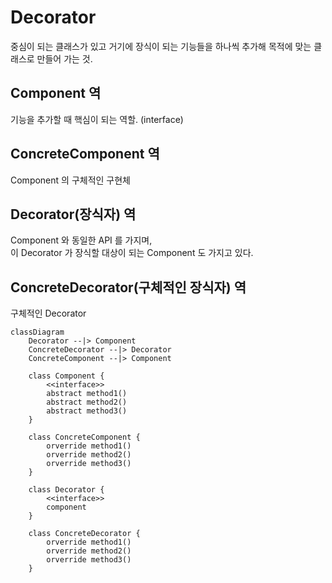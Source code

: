 # Decorator

중심이 되는 클래스가 있고 거기에 장식이 되는 기능들을 하나씩 추가해 목적에 맞는 클래스로 만들어 가는 것.</br>

## Component 역

기능을 추가할 때 핵심이 되는 역할. (interface)</br>

## ConcreteComponent 역

Component 의 구체적인 구현체</br>

## Decorator(장식자) 역

Component 와 동일한 API 를 가지며,</br>
이 Decorator 가 장식할 대상이 되는 Component 도 가지고 있다.</br>

## ConcreteDecorator(구체적인 장식자) 역

구체적인 Decorator

```mermaid
classDiagram
    Decorator --|> Component
    ConcreteDecorator --|> Decorator
    ConcreteComponent --|> Component

    class Component {
        <<interface>>
        abstract method1()
        abstract method2()
        abstract method3()
    }

    class ConcreteComponent {
        orverride method1()
        orverride method2()
        orverride method3()
    }

    class Decorator {
        <<interface>>
        component
    }

    class ConcreteDecorator {
        orverride method1()
        orverride method2()
        orverride method3()
    }
```